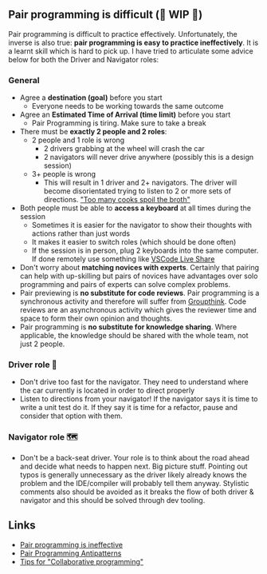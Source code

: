 ## Pair programming is difficult (🚧 WIP 🚧)
Pair programming is difficult to practice effectively. Unfortunately, the inverse is also true: **pair programming is easy to practice ineffectively**. It is a learnt skill which is hard to pick up. I have tried to articulate some advice below for both the Driver and Navigator roles:
### General 
- Agree a **destination (goal)** before you start 
	- Everyone needs to be working towards the same outcome
- Agree an **Estimated Time of Arrival (time limit)** before you start
	- Pair Programming is tiring. Make sure to take a break
- There must be **exactly 2 people and 2 roles**: 
	- 2 people and 1 role is wrong
		- 2 drivers grabbing at the wheel will crash the car 
		- 2 navigators will never drive anywhere (possibly this is a design session)
	- 3+ people is wrong
		- This will result in 1 driver and 2+ navigators. The driver will become disorientated trying to listen to 2 or more sets of directions. ["Too many cooks spoil the broth"](https://en.wiktionary.org/wiki/too_many_cooks_spoil_the_broth)
- Both people must be able to **access a keyboard** at all times during the session
	- Sometimes it is easier for the navigator to show their thoughts with actions rather than just words
	- It makes it easier to switch roles (which should be done often)
	- If the session is in person, plug 2 keyboards into the same computer. If done remotely use something like [VSCode Live Share](https://code.visualstudio.com/learn/collaboration/live-share)
- Don't worry about **matching novices with experts**. Certainly that pairing can help with up-skilling but pairs of novices have advantages over solo programming and pairs of experts can solve complex problems.
- Pair previewing is **no substitute for code reviews**. Pair programming is a synchronous activity and therefore will suffer from [Groupthink](https://en.wikipedia.org/wiki/Groupthink). Code reviews are an asynchronous activity which gives the reviewer time and space to form their own opinion and thoughts.
- Pair programming is **no substitute for knowledge sharing**. Where applicable, the knowledge should be shared with the whole team, not just 2 people.
### Driver role 🚗 
- Don't drive too fast for the navigator. They need to understand where the car currently is located in order to direct properly
- Listen to directions from your navigator! If the navigator says it is time to write a unit test do it. If they say it is time for a refactor, pause and consider that option with them.
### Navigator role 🗺 
- Don't be a back-seat driver. Your role is to think about the road ahead and decide what needs to happen next. Big picture stuff. Pointing out typos is generally unnecessary as the driver likely already knows the problem and the IDE/compiler will probably tell them anyway. Stylistic comments also should be avoided as it breaks the flow of both driver & navigator and this should be solved through dev tooling.
## Links
- [Pair programming is ineffective](https://matt-rickard.com/against-pair-programming/)
- [Pair Programming Antipatterns](https://tuple.app/pair-programming-guide/antipatterns)
- [Tips for "Collaborative programming"](https://vtorosyan.github.io/collaborative-programming/)